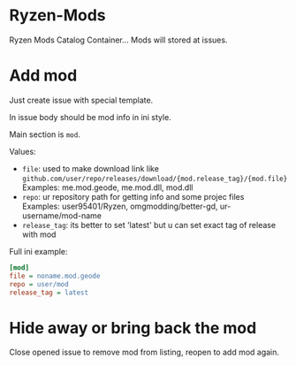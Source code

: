 # Ryzen-Mods
Ryzen Mods Catalog Container...
Mods will stored at issues.

# Add mod
Just create issue with special template. 

In issue body should be mod info in ini style.

Main section is `mod`.

Values: 
- `file`: used to make download link like `github.com/user/repo/releases/download/{mod.release_tag}/{mod.file}` <br>Examples: me.mod.geode, me.mod.dll, mod.dll
- `repo`: ur repository path for getting info and some projec files <br>Examples: user95401/Ryzen, omgmodding/better-gd, ur-username/mod-name
- `release_tag`: its better to set 'latest' but u can set exact tag of release with mod

Full ini example:
```ini
[mod]
file = noname.mod.geode
repo = user/mod
release_tag = latest
```

# Hide away or bring back the mod
Close opened issue to remove mod from listing, reopen to add mod again.
